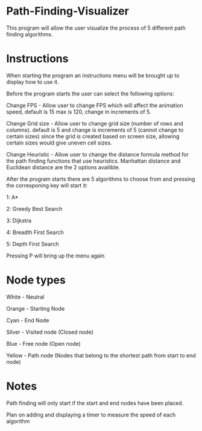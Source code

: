 # Path-Finding-Visualizer
This program will allow the user visualize the process of 5 different path finding algorithms.


# Instructions
When starting the program an instructions menu will be brought up to display how to use it.

Before the program starts the user can select the following options:

Change FPS - Allow user to change FPS which will affect the animation speed, default is 15 max is 120, change in increments of 5.

Change Grid size - Allow user to change grid size (number of rows and columns). default is 5 and change is increments of 5 (cannot change to certain sizes)
since the grid is created based on screen size, allowing certain sizes would give uneven cell sizes.

Change Heuristic - Allow user to change the distance formula method for the path finding functions that use heuristics.
Manhattan distance and Euclidean distance are the 2 options availible.

After the program starts there are 5 algorithms to choose from and pressing the corresponing key will start it:

1: A*

2: Greedy Best Search

3: Dijkstra

4: Breadth First Search

5: Depth First Search

Pressing P will bring up the menu again

# Node types

White - Neutral

Orange - Starting Node

Cyan - End Node

Silver - Visited node (Closed node)

Blue - Free node (Open node)

Yellow - Path node (Nodes that belong to the shortest path from start to end node)

# Notes 

Path finding will only start if the start and end nodes have been placed.


Plan on adding and displaying a timer to measure the speed of each algorithm

